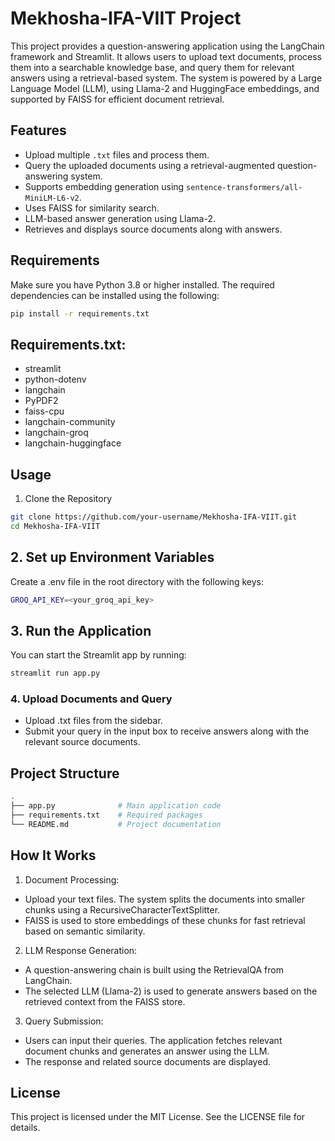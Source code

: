 # Mekhosha-IFA-VIIT Project

This project provides a question-answering application using the LangChain framework and Streamlit. It allows users to upload text documents, process them into a searchable knowledge base, and query them for relevant answers using a retrieval-based system. The system is powered by a Large Language Model (LLM), using Llama-2 and HuggingFace embeddings, and supported by FAISS for efficient document retrieval.

## Features

- Upload multiple `.txt` files and process them.
- Query the uploaded documents using a retrieval-augmented question-answering system.
- Supports embedding generation using `sentence-transformers/all-MiniLM-L6-v2`.
- Uses FAISS for similarity search.
- LLM-based answer generation using Llama-2.
- Retrieves and displays source documents along with answers.

## Requirements

Make sure you have Python 3.8 or higher installed. The required dependencies can be installed using the following:

```bash
pip install -r requirements.txt
```

## Requirements.txt:

- streamlit
- python-dotenv
- langchain
- PyPDF2
- faiss-cpu
- langchain-community
- langchain-groq
- langchain-huggingface

## Usage
1. Clone the Repository

```bash
git clone https://github.com/your-username/Mekhosha-IFA-VIIT.git
cd Mekhosha-IFA-VIIT
```

## 2. Set up Environment Variables

Create a .env file in the root directory with the following keys:

```bash
GROQ_API_KEY=<your_groq_api_key>
```

## 3. Run the Application

You can start the Streamlit app by running:

```bash
streamlit run app.py
```

### 4. Upload Documents and Query

- Upload .txt files from the sidebar.
- Submit your query in the input box to receive answers along with the relevant source documents.

## Project Structure

```bash
.
├── app.py              # Main application code
├── requirements.txt    # Required packages
└── README.md           # Project documentation

```

## How It Works

1) Document Processing:

- Upload your text files. The system splits the documents into smaller chunks using a RecursiveCharacterTextSplitter.
- FAISS is used to store embeddings of these chunks for fast retrieval based on semantic similarity.

2) LLM Response Generation:

- A question-answering chain is built using the RetrievalQA from LangChain.
- The selected LLM (Llama-2) is used to generate answers based on the retrieved context from the FAISS store.

3) Query Submission:

- Users can input their queries. The application fetches relevant document chunks and generates an answer using the LLM.
- The response and related source documents are displayed.

## License

This project is licensed under the MIT License. See the LICENSE file for details.